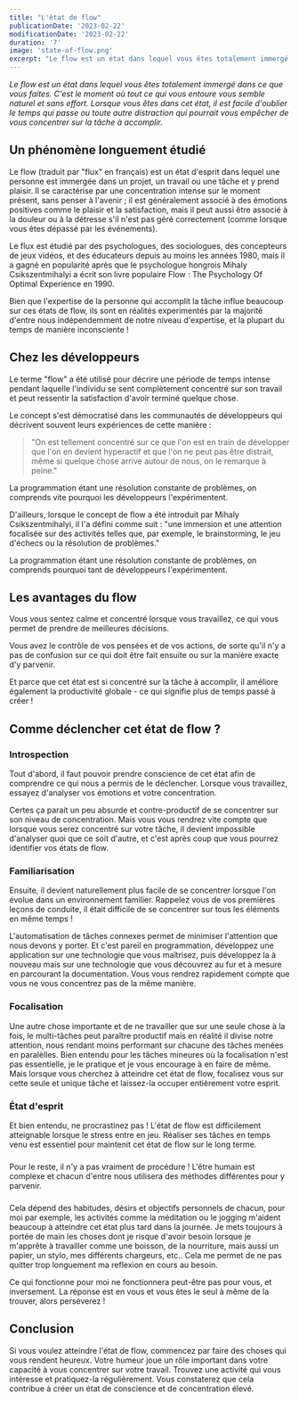 ```yaml
---
title: "L'état de flow"
publicationDate: '2023-02-22'
modificationDate: '2023-02-22'
duration: '7'
image: 'state-of-flow.png'
excerpt: "Le flow est un état dans lequel vous êtes totalement immergé dans ce que vous faites. C'est le moment où tout ce qui vous entoure vous semble naturel et sans effort. Lorsque vous êtes dans cet état, il est facile d'oublier le temps qui passe ou toute autre distraction qui pourrait vous empêcher de vous concentrer sur la tâche à accomplir."
---
```


_Le flow est un état dans lequel vous êtes totalement immergé dans ce que vous faites. C'est le moment où tout ce qui vous entoure vous semble naturel et sans effort. Lorsque vous êtes dans cet état, il est facile d'oublier le temps qui passe ou toute autre distraction qui pourrait vous empêcher de vous concentrer sur la tâche à accomplir._

## Un phénomène longuement étudié

Le flow (traduit par "flux" en français) est un état d'esprit dans lequel une personne est immergée dans un projet, un travail ou une tâche et y prend plaisir. Il se caractérise par une concentration intense sur le moment présent, sans penser à l'avenir ; il est généralement associé à des émotions positives comme le plaisir et la satisfaction, mais il peut aussi être associé à la douleur ou à la détresse s'il n'est pas géré correctement (comme lorsque vous êtes dépassé par les événements).

Le flux est étudié par des psychologues, des sociologues, des concepteurs de jeux vidéos, et des éducateurs depuis au moins les années 1980, mais il a gagné en popularité après que le psychologue hongrois Mihaly Csikszentmihalyi a écrit son livre populaire Flow : The Psychology Of Optimal Experience en 1990.

Bien que l'expertise de la personne qui accomplit la tâche influe beaucoup sur ces états de flow, ils sont en réalités experimentés par la majorité d'entre nous indépendemment de notre niveau d'expertise, et la plupart du temps de manière inconsciente !

## Chez les développeurs

Le terme "flow" a été utilisé pour décrire une période de temps intense pendant laquelle l'individu se sent complètement concentré sur son travail et peut ressentir la satisfaction d'avoir terminé quelque chose.

Le concept s'est démocratisé dans les communautés de développeurs qui décrivent souvent leurs expériences de cette manière :

> "On est tellement concentré sur ce que l'on est en train de développer que l'on en devient hyperactif et que l'on ne peut pas être distrait, même si quelque chose arrive autour de nous, on le remarque à peine."

La programmation étant une résolution constante de problèmes, on comprends vite pourquoi les développeurs l'expérimentent.

D'ailleurs, lorsque le concept de flow a été introduit par Mihaly Csikszentmihalyi, il l'a défini comme suit : "une immersion et une attention focalisée sur des activités telles que, par exemple, le brainstorming, le jeu d'échecs ou la résolution de problèmes."

La programmation étant une résolution constante de problèmes, on comprends pourquoi tant de développeurs l'expérimentent.

## Les avantages du flow

Vous vous sentez calme et concentré lorsque vous travaillez, ce qui vous permet de prendre de meilleures décisions.

Vous avez le contrôle de vos pensées et de vos actions, de sorte qu'il n'y a pas de confusion sur ce qui doit être fait ensuite ou sur la manière exacte d'y parvenir.

Et parce que cet état est si concentré sur la tâche à accomplir, il améliore également la productivité globale - ce qui signifie plus de temps passé à créer !

## Comme déclencher cet état de flow ?

### Introspection

Tout d'abord, il faut pouvoir prendre conscience de cet état afin de comprendre ce qui nous a permis de le déclencher. Lorsque vous travaillez, essayez d'analyser vos émotions et votre concentration.

Certes ça parait un peu absurde et contre-productif de se concentrer sur son niveau de concentration. Mais vous vous rendrez vite compte que lorsque vous serez concentré sur votre tâche, il devient impossible d'analyser quoi que ce soit d'autre, et c'est après coup que vous pourrez identifier vos états de flow.

### Familiarisation

Ensuite, il devient naturellement plus facile de se concentrer lorsque l'on évolue dans un environnement familier. Rappelez vous de vos premières leçons de conduite, il était difficile de se concentrer sur tous les éléments en même temps !

L'automatisation de tâches connexes permet de minimiser l'attention que nous devons y porter. Et c'est pareil en programmation, développez une application sur une technologie que vous maîtrisez, puis développez la à nouveau mais sur une technologie que vous découvrez au fur et à mesure en parcourant la documentation. Vous vous rendrez rapidement compte que vous ne vous concentrez pas de la même manière.

### Focalisation

Une autre chose importante et de ne travailler que sur une seule chose à la fois, le multi-tâches peut paraître productif mais en réalité il divise notre attention, nous rendant moins performant sur chacune des tâches menées en paralèlles. Bien entendu pour les tâches mineures où la focalisation n'est pas essentielle, je le pratique et je vous encourage à en faire de même. Mais lorsque vous cherchez à atteindre cet état de flow, focalisez vous sur cette seule et unique tâche et laissez-la occuper entièrement votre esprit.

### État d'esprit

Et bien entendu, ne procrastinez pas ! L'état de flow est difficilement atteignable lorsque le stress entre en jeu. Réaliser ses tâches en temps venu est essentiel pour maintenit cet état de flow sur le long terme.

###

Pour le reste, il n'y a pas vraiment de procédure ! L'être humain est complexe et chacun d'entre nous utilisera des méthodes différentes pour y parvenir.

###

Cela dépend des habitudes, désirs et objectifs personnels de chacun, pour moi par exemple, les activités comme la méditation ou le jogging m'aident beaucoup à atteindre cet état plus tard dans la journée. Je mets toujours à portée de main les choses dont je risque d'avoir besoin lorsque je m'apprête à travailler comme une boisson, de la nourriture, mais aussi un papier, un stylo, mes différents chargeurs, etc.. Cela me permet de ne pas quitter trop longuement ma reflexion en cours au besoin.

Ce qui fonctionne pour moi ne fonctionnera peut-être pas pour vous, et inversement. La réponse est en vous et vous êtes le seul à même de la trouver, alors perséverez !

## Conclusion

Si vous voulez atteindre l'état de flow, commencez par faire des choses qui vous rendent heureux. Votre humeur joue un rôle important dans votre capacité à vous concentrer sur votre travail. Trouvez une activité qui vous intéresse et pratiquez-la régulièrement. Vous constaterez que cela contribue à créer un état de conscience et de concentration élevé.

